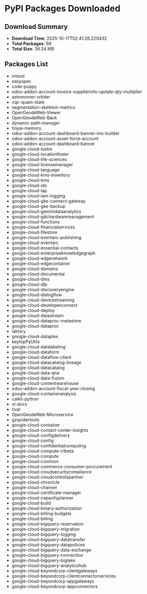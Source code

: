 # PyPI Packages Downloaded

## Download Summary
- **Download Time**: 2025-10-17T02:41:28.220432
- **Total Packages**: 99
- **Total Size**: 38.34 MB

## Packages List
- nntool
- easyspec
- code-puppy
- odoo-addon-account-invoice-supplierinfo-update-qty-multiplier
- astronomer-orbiter
- cqc-quam-state
- segmentation-skeleton-metrics
- OpenGeodeWeb-Viewer
- OpenGeodeWeb-Back
- dynamic-path-manager
- tinyai-memory
- odoo-addon-account-dashboard-banner-mis-builder
- odoo-addon-account-asset-force-account
- odoo-addon-account-dashboard-banner
- google-cloud-lustre
- google-cloud-locationfinder
- google-cloud-life-sciences
- google-cloud-licensemanager
- google-cloud-language
- google-cloud-kms-inventory
- google-cloud-kms
- google-cloud-ids
- google-cloud-iap
- google-cloud-iam-logging
- google-cloud-gke-connect-gateway
- google-cloud-gke-backup
- google-cloud-geminidataanalytics
- google-cloud-gdchardwaremanagement
- google-cloud-functions
- google-cloud-financialservices
- google-cloud-filestore
- google-cloud-eventarc-publishing
- google-cloud-eventarc
- google-cloud-essential-contacts
- google-cloud-enterpriseknowledgegraph
- google-cloud-edgenetwork
- google-cloud-edgecontainer
- google-cloud-domains
- google-cloud-documentai
- google-cloud-dms
- google-cloud-dlp
- google-cloud-discoveryengine
- google-cloud-dialogflow
- google-cloud-devicestreaming
- google-cloud-developerconnect
- google-cloud-deploy
- google-cloud-datastream
- google-cloud-dataproc-metastore
- google-cloud-dataproc
- laktory
- google-cloud-dataplex
- keytopPyUtils
- google-cloud-datalabeling
- google-cloud-dataform
- google-cloud-dataflow-client
- google-cloud-datacatalog-lineage
- google-cloud-datacatalog
- google-cloud-data-qna
- google-cloud-data-fusion
- google-cloud-contentwarehouse
- odoo-addon-account-fiscal-year-closing
- google-cloud-containeranalysis
- calkit-python
- xl-docx
- tivar
- OpenGeodeWeb-Microservice
- gzspidertools
- google-cloud-container
- google-cloud-contact-center-insights
- google-cloud-configdelivery
- google-cloud-config
- google-cloud-confidentialcomputing
- google-cloud-compute-v1beta
- google-cloud-compute
- google-cloud-common
- google-cloud-commerce-consumer-procurement
- google-cloud-cloudsecuritycompliance
- google-cloud-cloudcontrolspartner
- google-cloud-chronicle
- google-cloud-channel
- google-cloud-certificate-manager
- google-cloud-capacityplanner
- google-cloud-build
- google-cloud-binary-authorization
- google-cloud-billing-budgets
- google-cloud-billing
- google-cloud-bigquery-reservation
- google-cloud-bigquery-migration
- google-cloud-bigquery-logging
- google-cloud-bigquery-datatransfer
- google-cloud-bigquery-datapolicies
- google-cloud-bigquery-data-exchange
- google-cloud-bigquery-connection
- google-cloud-bigquery-biglake
- google-cloud-bigquery-analyticshub
- google-cloud-beyondcorp-clientgateways
- google-cloud-beyondcorp-clientconnectorservices
- google-cloud-beyondcorp-appgateways
- google-cloud-beyondcorp-appconnectors
